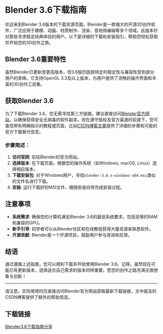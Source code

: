 # Blender 3.6下载指南

欢迎来到Blender 3.6版本的下载资源页面。Blender是一款强大的开源3D创作软件，广泛应用于建模、动画、材质制作、渲染、音视频编辑等多个领域。此版本针对那些寻求稳定经典体验的用户。以下是详细的下载和安装指引，帮助您轻松获取并开始您的3D创作之旅。

## Blender 3.6重要特性

虽然Blender已更新至更高版本，但3.6版仍因其特定的稳定性与兼容性受到部分用户的青睐。它支持OpenGL 3.3及以上版本，为用户提供了流畅的操作界面和丰富的3D创作工具集。

## 获取Blender 3.6

为了下载Blender 3.6，您无需寻找第三方链接。建议直接访问[Blender官方网站](官方网站链接已被省略以符合要求)，以确保获得安全无病毒的软件副本。但在遵守版权及官方渠道的前提下，您可查找带有明确指示的教程或页面，比如[CSDN博客文章](具体文章链接也被省略)提供了详细的步骤和可能的官方下载替代信息。

### 步骤简述：

1. **访问官网**: 前往Blender的官方网站。
2. **选择版本**: 在下载页面，根据您的操作系统（如Windows, macOS, Linux）选择相应版本。
3. **下载安装包**: 对于Windows用户，寻找`blender-3.6.x-windows-x64.msi`类似的文件名进行下载。
4. **安装**: 运行下载好的MSI文件，跟随安装向导完成安装过程。

## 注意事项

- **系统需求**: 确保您的计算机满足Blender 3.6的最低系统要求，包括足够的RAM和兼容的GPU。
- **新手引导**: 初学者可以从Blender社区和在线教程获得大量资源来熟悉软件。
- **开源贡献**: Blender是一个开源项目，鼓励用户参与改进和反馈。

## 结语

通过遵循上述指南，您可以顺利下载并开始使用Blender 3.6。记得，虽然现在可能已有更新版本，选择适合自己需求的版本同样重要。愿您的创作之路充满无限想象与创新！

---

请注意，实际使用时应直接访问Blender官方网站获取最新下载链接，文中提及的CSDN博客提供了额外的帮助信息。

## 下载链接

[Blender3.6下载指南分享](https://pan.quark.cn/s/97091287fdab)
